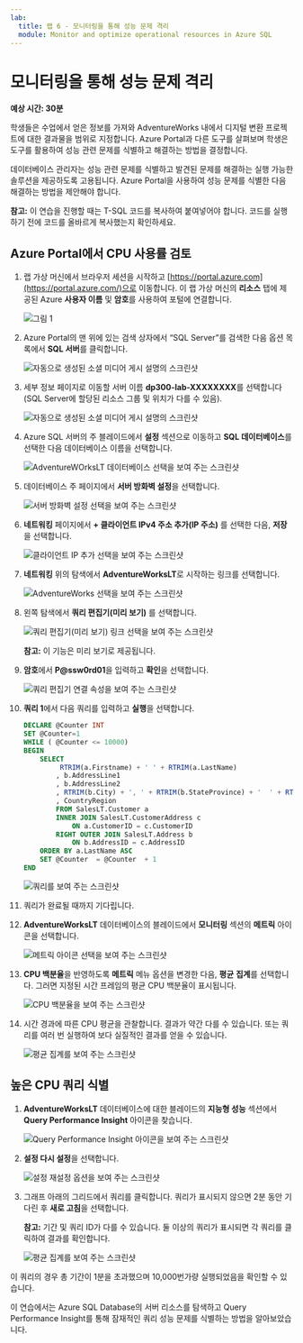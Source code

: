 ```yaml
---
lab:
  title: 랩 6 - 모니터링을 통해 성능 문제 격리
  module: Monitor and optimize operational resources in Azure SQL
---
```


# 모니터링을 통해 성능 문제 격리

**예상 시간: 30분**

학생들은 수업에서 얻은 정보를 가져와 AdventureWorks 내에서 디지털 변환 프로젝트에 대한 결과물을 범위로 지정합니다. Azure Portal과 다른 도구를 살펴보며 학생은 도구를 활용하여 성능 관련 문제를 식별하고 해결하는 방법을 결정합니다.

데이터베이스 관리자는 성능 관련 문제를 식별하고 발견된 문제를 해결하는 실행 가능한 솔루션을 제공하도록 고용됩니다. Azure Portal을 사용하여 성능 문제를 식별한 다음 해결하는 방법을 제안해야 합니다.

**참고:** 이 연습을 진행할 때는 T-SQL 코드를 복사하여 붙여넣어야 합니다. 코드를 실행하기 전에 코드를 올바르게 복사했는지 확인하세요.

## Azure Portal에서 CPU 사용률 검토

1. 랩 가상 머신에서 브라우저 세션을 시작하고 [https://portal.azure.com](https://portal.azure.com/)으로 이동합니다. 이 랩 가상 머신의 **리소스** 탭에 제공된 Azure **사용자 이름** 및 **암호**를 사용하여 포털에 연결합니다.

    ![그림 1](../images/dp-300-module-01-lab-01.png)

1. Azure Portal의 맨 위에 있는 검색 상자에서 “SQL Server”를 검색한 다음 옵션 목록에서 **SQL 서버**를 클릭합니다.

    ![자동으로 생성된 소셜 미디어 게시 설명의 스크린샷](../images/dp-300-module-04-lab-1.png)

1. 세부 정보 페이지로 이동할 서버 이름 **dp300-lab-XXXXXXXX**를 선택합니다(SQL Server에 할당된 리소스 그룹 및 위치가 다를 수 있음).

    ![자동으로 생성된 소셜 미디어 게시 설명의 스크린샷](../images/dp-300-module-04-lab-2.png)

1. Azure SQL 서버의 주 블레이드에서 **설정** 섹션으로 이동하고 **SQL 데이터베이스**를 선택한 다음 데이터베이스 이름을 선택합니다.

    ![AdventureWOrksLT 데이터베이스 선택을 보여 주는 스크린샷](../images/dp-300-module-05-lab-04.png)

1. 데이터베이스 주 페이지에서 **서버 방화벽 설정**을 선택합니다.

    ![서버 방화벽 설정 선택을 보여 주는 스크린샷](../images/dp-300-module-06-lab-01.png)

1. **네트워킹** 페이지에서 **+ 클라이언트 IPv4 주소 추가(IP 주소)** 를 선택한 다음, **저장**을 선택합니다.

    ![클라이언트 IP 추가 선택을 보여 주는 스크린샷](../images/dp-300-module-06-lab-02.png)

1. **네트워킹** 위의 탐색에서 **AdventureWorksLT**로 시작하는 링크를 선택합니다.

    ![AdventureWorks 선택을 보여 주는 스크린샷](../images/dp-300-module-06-lab-03.png)

1. 왼쪽 탐색에서 **쿼리 편집기(미리 보기)** 를 선택합니다.

    ![쿼리 편집기(미리 보기) 링크 선택을 보여 주는 스크린샷](../images/dp-300-module-06-lab-04.png)

    **참고:** 이 기능은 미리 보기로 제공됩니다.

1. **암호**에서 **P@ssw0rd01**을 입력하고 **확인**을 선택합니다.

    ![쿼리 편집기 연결 속성을 보여 주는 스크린샷](../images/dp-300-module-06-lab-05.png)

1. **쿼리 1**에서 다음 쿼리를 입력하고 **실행**을 선택합니다.

    ```sql
    DECLARE @Counter INT 
    SET @Counter=1
    WHILE ( @Counter <= 10000)
    BEGIN
        SELECT 
             RTRIM(a.Firstname) + ' ' + RTRIM(a.LastName)
            , b.AddressLine1
            , b.AddressLine2
            , RTRIM(b.City) + ', ' + RTRIM(b.StateProvince) + '  ' + RTRIM(b.PostalCode)
            , CountryRegion
            FROM SalesLT.Customer a
            INNER JOIN SalesLT.CustomerAddress c 
                ON a.CustomerID = c.CustomerID
            RIGHT OUTER JOIN SalesLT.Address b
                ON b.AddressID = c.AddressID
        ORDER BY a.LastName ASC
        SET @Counter  = @Counter  + 1
    END
    ```

    ![쿼리를 보여 주는 스크린샷](../images/dp-300-module-06-lab-06.png)

1. 쿼리가 완료될 때까지 기다립니다.

1. **AdventureWorksLT** 데이터베이스의 블레이드에서 **모니터링** 섹션의 **메트릭** 아이콘을 선택합니다.

    ![메트릭 아이콘 선택을 보여 주는 스크린샷](../images/dp-300-module-06-lab-07.png)

1. **CPU 백분율**을 반영하도록 **메트릭** 메뉴 옵션을 변경한 다음, **평균** **집계**를 선택합니다. 그러면 지정된 시간 프레임의 평균 CPU 백분율이 표시됩니다.

    ![CPU 백분율을 보여 주는 스크린샷](../images/dp-300-module-06-lab-08.png)

1. 시간 경과에 따른 CPU 평균을 관찰합니다. 결과가 약간 다를 수 있습니다. 또는 쿼리를 여러 번 실행하여 보다 실질적인 결과를 얻을 수 있습니다.

    ![평균 집계를 보여 주는 스크린샷](../images/dp-300-module-06-lab-09.png)

## 높은 CPU 쿼리 식별

1. **AdventureWorksLT** 데이터베이스에 대한 블레이드의 **지능형 성능** 섹션에서 **Query Performance Insight** 아이콘을 찾습니다.

    ![Query Performance Insight 아이콘을 보여 주는 스크린샷](../images/dp-300-module-06-lab-10.png)

1. **설정 다시 설정**을 선택합니다.

    ![설정 재설정 옵션을 보여 주는 스크린샷](../images/dp-300-module-06-lab-11.png)

1. 그래프 아래의 그리드에서 쿼리를 클릭합니다. 쿼리가 표시되지 않으면 2분 동안 기다린 후 **새로 고침**을 선택합니다.

    **참고:** 기간 및 쿼리 ID가 다를 수 있습니다. 둘 이상의 쿼리가 표시되면 각 쿼리를 클릭하여 결과를 확인합니다.

    ![평균 집계를 보여 주는 스크린샷](../images/dp-300-module-06-lab-12.png)

이 쿼리의 경우 총 기간이 1분을 초과했으며 10,000번가량 실행되었음을 확인할 수 있습니다.

이 연습에서는 Azure SQL Database의 서버 리소스를 탐색하고 Query Performance Insight를 통해 잠재적인 쿼리 성능 문제를 식별하는 방법을 알아보았습니다.
